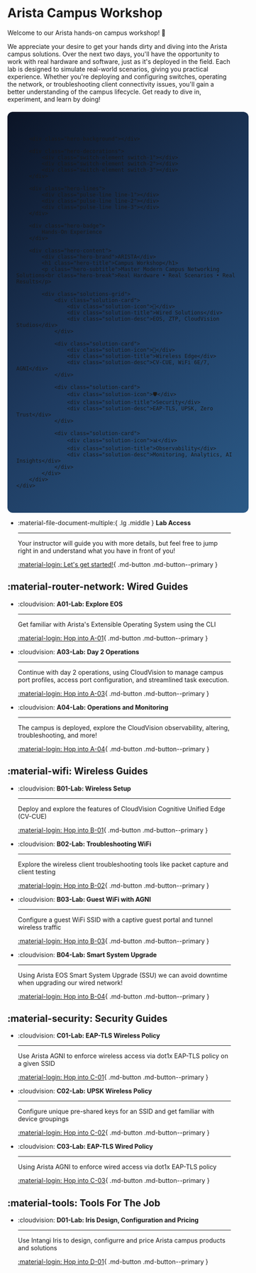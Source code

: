 # Arista Campus Workshop

Welcome to our Arista hands-on campus workshop! 🚀

We appreciate your desire to get your hands dirty and diving into the Arista campus solutions. Over the next two days, you'll have the opportunity to work with real hardware and software, just as it's deployed in the field. Each lab is designed to simulate real-world scenarios, giving you practical experience. Whether you're deploying and configuring switches, operating the network, or troubleshooting client connectivity issues, you'll gain a better understanding of the campus lifecycle. Get ready to dive in, experiment, and learn by doing!

<div class="hero-banner">
    <div class="hero-container">

        <div class="hero-background"></div>

        <div class="hero-decorations">
            <div class="switch-element switch-1"></div>
            <div class="switch-element switch-2"></div>
            <div class="switch-element switch-3"></div>
        </div>

        <div class="hero-lines">
            <div class="pulse-line line-1"></div>
            <div class="pulse-line line-2"></div>
            <div class="pulse-line line-3"></div>
        </div>

        <div class="hero-badge">
            Hands-On Experience
        </div>

        <div class="hero-content">
            <div class="hero-brand">ARISTA</div>
            <h1 class="hero-title">Campus Workshop</h1>
            <p class="hero-subtitle">Master Modern Campus Networking Solutions<br class="hero-break">Real Hardware • Real Scenarios • Real Results</p>

            <div class="solutions-grid">
                <div class="solution-card">
                    <div class="solution-icon">🔌</div>
                    <div class="solution-title">Wired Solutions</div>
                    <div class="solution-desc">EOS, ZTP, CloudVision Studios</div>
                </div>

                <div class="solution-card">
                    <div class="solution-icon">📡</div>
                    <div class="solution-title">Wireless Edge</div>
                    <div class="solution-desc">CV-CUE, WiFi 6E/7, AGNI</div>
                </div>

                <div class="solution-card">
                    <div class="solution-icon">🛡️</div>
                    <div class="solution-title">Security</div>
                    <div class="solution-desc">EAP-TLS, UPSK, Zero Trust</div>
                </div>

                <div class="solution-card">
                    <div class="solution-icon">📊</div>
                    <div class="solution-title">Observability</div>
                    <div class="solution-desc">Monitoring, Analytics, AI Insights</div>
                </div>
            </div>
        </div>
    </div>
</div>

<style>
.hero-banner {
    width: 100%;
    margin: 20px 0;
}

.hero-container {
    width: 100%;
    min-height: 500px;
    background: linear-gradient(135deg, #0B1426 0%, #1E3A5F 50%, #2B5A87 100%);
    position: relative;
    overflow: hidden;
    display: flex;
    align-items: center;
    justify-content: center;
    font-family: 'Segoe UI', Tahoma, Geneva, Verdana, sans-serif;
    border-radius: 12px;
    padding: 40px 20px;
}

.hero-background {
    position: absolute;
    top: 0;
    left: 0;
    width: 100%;
    height: 100%;
    background-image: radial-gradient(circle at 25% 25%, rgba(255,255,255,0.1) 2px, transparent 2px),
                      radial-gradient(circle at 75% 75%, rgba(255,255,255,0.05) 1px, transparent 1px);
    background-size: 60px 60px, 40px 40px;
    animation: float 20s ease-in-out infinite;
}

.hero-decorations {
    position: absolute;
    top: 0;
    left: 0;
    width: 100%;
    height: 100%;
    pointer-events: none;
    z-index: 5;
}

.switch-element {
    position: absolute;
    width: clamp(60px, 8vw, 80px);
    height: clamp(15px, 2vw, 20px);
    background: linear-gradient(45deg, #2196F3, #64B5F6);
    border-radius: 4px;
    box-shadow: 0 4px 15px rgba(33, 150, 243, 0.3);
}

.switch-1 {
    top: 15%;
    left: 10%;
    animation: float-switch 15s ease-in-out infinite;
}

.switch-2 {
    top: 25%;
    right: 15%;
    animation: float-switch 18s ease-in-out infinite reverse;
}

.switch-3 {
    bottom: 20%;
    left: 8%;
    animation: float-switch 12s ease-in-out infinite;
}

.hero-lines {
    position: absolute;
    top: 0;
    left: 0;
    width: 100%;
    height: 100%;
    pointer-events: none;
}

.pulse-line {
    position: absolute;
    background: linear-gradient(90deg, transparent, rgba(79, 195, 247, 0.6), transparent);
    height: 2px;
    animation: pulse-line 3s ease-in-out infinite;
}

.line-1 {
    top: 30%;
    left: 20%;
    width: clamp(150px, 20vw, 200px);
    transform: rotate(25deg);
}

.line-2 {
    top: 60%;
    right: 25%;
    width: clamp(120px, 15vw, 150px);
    transform: rotate(-15deg);
}

.line-3 {
    bottom: 35%;
    left: 15%;
    width: clamp(140px, 18vw, 180px);
    transform: rotate(45deg);
}

.hero-badge {
    position: absolute;
    top: 20px;
    right: 20px;
    background: rgba(76, 175, 80, 0.9);
    color: white;
    padding: 8px 16px;
    border-radius: 25px;
    font-size: clamp(10px, 1.5vw, 14px);
    font-weight: 600;
    text-transform: uppercase;
    letter-spacing: 1px;
    box-shadow: 0 4px 15px rgba(76, 175, 80, 0.3);
    animation: pulse-badge 2s ease-in-out infinite;
    z-index: 10;
}

.hero-content {
    position: relative;
    z-index: 10;
    text-align: center;
    max-width: 1200px;
    width: 100%;
}

.hero-brand {
    color: #FFFFFF;
    font-size: clamp(24px, 6vw, 48px);
    font-weight: bold;
    letter-spacing: 2px;
    margin-bottom: 10px;
    text-shadow: 0 2px 10px rgba(0,0,0,0.3);
}

.hero-title {
    color: #FFFFFF !important;
    font-size: clamp(28px, 7vw, 56px);
    font-weight: 600;
    margin: 0 0 15px 0;
    text-shadow: 0 2px 10px rgba(0,0,0,0.3);
}

.hero-subtitle {
    color: #B8D4F0;
    font-size: clamp(14px, 3vw, 24px);
    font-weight: 400;
    margin-bottom: 30px;
    line-height: 1.4;
}

.hero-break {
    display: block;
}

.solutions-grid {
    display: grid;
    grid-template-columns: repeat(auto-fit, minmax(200px, 1fr));
    gap: 20px;
    margin-top: 30px;
    max-width: 900px;
    margin-left: auto;
    margin-right: auto;
}

.solution-card {
    background: rgba(255, 255, 255, 0.1);
    backdrop-filter: blur(10px);
    border: 1px solid rgba(255, 255, 255, 0.2);
    border-radius: 16px;
    padding: 20px 15px;
    text-align: center;
    transition: all 0.3s ease;
}

.solution-card:hover {
    transform: translateY(-5px);
    background: rgba(255, 255, 255, 0.15);
}

.solution-icon {
    font-size: clamp(32px, 5vw, 48px);
    margin-bottom: 12px;
    color: #4FC3F7;
    filter: drop-shadow(0 2px 4px rgba(0,0,0,0.3));
}

.solution-title {
    color: #FFFFFF;
    font-size: clamp(14px, 2vw, 16px);
    font-weight: 600;
    margin-bottom: 6px;
}

.solution-desc {
    color: #B8D4F0;
    font-size: clamp(10px, 1.5vw, 12px);
    line-height: 1.3;
}

@keyframes float {
    0%, 100% { transform: translateY(0px); }
    50% { transform: translateY(-10px); }
}

@keyframes float-switch {
    0%, 100% { transform: translateY(0px) rotate(0deg); opacity: 0.6; }
    50% { transform: translateY(-20px) rotate(2deg); opacity: 0.8; }
}

@keyframes pulse-line {
    0%, 100% { opacity: 0.3; }
    50% { opacity: 1; }
}

@keyframes pulse-badge {
    0%, 100% { transform: scale(1); }
    50% { transform: scale(1.05); }
}

/* Mobile-specific adjustments */
@media (max-width: 768px) {
    .hero-container {
        min-height: 400px;
        padding: 30px 15px;
    }

    .hero-badge {
        top: 15px;
        right: 15px;
        padding: 6px 12px;
    }

    .hero-break {
        display: none;
    }

    .solutions-grid {
        grid-template-columns: repeat(2, 1fr);
        gap: 15px;
        margin-top: 25px;
    }

    .solution-card {
        padding: 15px 10px;
    }

    .switch-element {
        display: none;
    }

    .pulse-line {
        display: none;
    }
}

@media (max-width: 480px) {
    .hero-container {
        min-height: 350px;
        padding: 25px 10px;
    }

    .solutions-grid {
        grid-template-columns: 1fr;
        gap: 12px;
    }

    .solution-card {
        padding: 12px 8px;
    }
}
</style>

<div class="grid cards" markdown>

- :material-file-document-multiple:{ .lg .middle } **Lab Access**

    ---

    Your instructor will guide you with more details, but feel free to jump right in and understand what you have in front of you!

    [:material-login: Let's get started!](./lab/access.md){ .md-button .md-button--primary }

</div>

## :material-router-network: Wired Guides

<div class="grid cards" markdown>

- :cloudvision: **A01-Lab: Explore EOS**

    ---

    Get familiar with Arista's Extensible Operating System using the CLI

    [:material-login: Hop into A-01](./a_wired/a01_lab.md){ .md-button .md-button--primary }

<!-- - :cloudvision: **A02-Lab: Day 1 Operations**

    ---

    Get started with onboarding new Arista EOS switches using ZTP, CloudVision, and our Campus Studios.

    [:material-login: Hop into A-02](./a_wired/a02_lab.md){ .md-button .md-button--primary } -->

<!-- - :cloudvision: **A02-ATD-Lab: Day 1 Operations - Virtual Lab**

    ---

    Experience campus fabric provisioning using Arista Test Drive (ATD) virtual lab environment with CloudVision Studios.

    [:material-login: Hop into A-02-ATD](./a_wired/a02_atd.md){ .md-button .md-button--primary } -->

- :cloudvision: **A03-Lab: Day 2 Operations**

    ---

    Continue with day 2 operations, using CloudVision to manage campus port profiles, access port configuration, and streamlined task execution.

    [:material-login: Hop into A-03](./a_wired/a03_lab.md){ .md-button .md-button--primary }

- :cloudvision: **A04-Lab: Operations and Monitoring**

    ---

    The campus is deployed, explore the CloudVision observability, altering, troubleshooting, and more!

    [:material-login: Hop into A-04](./a_wired/a04_lab.md){ .md-button .md-button--primary }

</div>

## :material-wifi: Wireless Guides

<div class="grid cards" markdown>


- :cloudvision: **B01-Lab: Wireless Setup**

    ---

    Deploy and explore the features of CloudVision Cognitive Unified Edge (CV-CUE)

    [:material-login: Hop into B-01](./b_wireless/b01_lab.md){ .md-button .md-button--primary }

- :cloudvision: **B02-Lab: Troubleshooting WiFi**

    ---

    Explore the wireless client troubleshooting tools like packet capture and client testing

    [:material-login: Hop into B-02](./b_wireless/b02_lab.md){ .md-button .md-button--primary }

- :cloudvision: **B03-Lab: Guest WiFi with AGNI**

    ---

    Configure a guest WiFi SSID with a captive guest portal and tunnel wireless traffic

    [:material-login: Hop into B-03](./b_wireless/b03_lab.md){ .md-button .md-button--primary }

- :cloudvision: **B04-Lab: Smart System Upgrade**

    ---

    Using Arista EOS Smart System Upgrade (SSU) we can avoid downtime when upgrading our wired network!

    [:material-login: Hop into B-04](./b_wireless/b04_lab.md){ .md-button .md-button--primary }

</div>

## :material-security: Security Guides

<div class="grid cards" markdown>

- :cloudvision: **C01-Lab: EAP-TLS Wireless Policy**

    ---

    Use Arista AGNI to enforce wireless access via dot1x EAP-TLS policy on a given SSID

    [:material-login: Hop into C-01](./c_security/c01_lab.md){ .md-button .md-button--primary }

- :cloudvision: **C02-Lab: UPSK Wireless Policy**

    ---

    Configure unique pre-shared keys for an SSID and get familiar with device groupings

    [:material-login: Hop into C-02](./c_security/c02_lab.md){ .md-button .md-button--primary }

- :cloudvision: **C03-Lab: EAP-TLS Wired Policy**

    ---

    Using Arista AGNI to enforce wired access via dot1x EAP-TLS policy

    [:material-login: Hop into C-03](./c_security/c03_lab.md){ .md-button .md-button--primary }

<!-- - :cloudvision: **C04-Lab: Multi-Domain Segmentation Services**

    ---

    Using Arista Multi-Domain Segmentation Services (MSS) for standards-based, non-proprietary, intelligent and dynamic network segmentation

    [:material-login: Hop into C-04](./references/under_constructions.md){ .md-button .md-button--primary } -->

<!-- - :cloudvision: **C05-Lab: Network Detect and Response (NDR)**

    ---

    Using Arista NDR to detect and respond to network anomolous behavior and unauthorized acces

    [:material-login: Hop into C-05](./references/under_constructions.md){ .md-button .md-button--primary } -->

</div>

<!-- ## :material-eye-outline: Network Observability

<div class="grid cards" markdown>

- :cloudvision: **O01-Lab: Universal Network Observability with CloudVision**

    ---

    Use CloudVision to monitor and troubleshoot your network

    [:material-login: Hop into O-01](./references/under_constructions.md){ .md-button .md-button--primary }

</div> -->

## :material-tools: Tools For The Job

<div class="grid cards" markdown>

- :cloudvision: **D01-Lab: Iris Design, Configuration and Pricing**

    ---

    Use Intangi Iris to design, configurre and price Arista campus products and solutions

    [:material-login: Hop into D-01](./references/config_tools.md){ .md-button .md-button--primary }

<!-- - :cloudvision: **D02-Lab: AROC**

    ---

    Use Arista Order and Configuration (AROC) to create bill of materials 

    [:material-login: Hop into D-02](./references/under_constructions.md){ .md-button .md-button--primary }

- :cloudvision: **D03-Lab: CPQ**

    ---

    Use Configure Price Quote (CPQ) to quote Arista approved BOMs

    [:material-login: Hop into D-03](./references/under_constructions.md){ .md-button .md-button--primary } -->

</div><!-- Emergency rebuild Sat Sep 20 09:07:32 EDT 2025 -->
